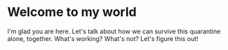 # Welcome to my world

I'm glad you are here. Let's talk about how we can survive this quarantine alone, together. What's working? What's not? Let's figure this out!
